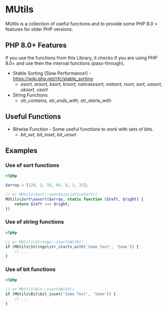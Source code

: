 # MUtils

MUtils is a collection of useful functions and to provide some PHP 8.0 > features for older PHP versions.

## PHP 8.0+ Features
If you use the functions from this Library, it checks if you are using PHP 8.0+ and use then the internal functions (pass-through).
- Stable Sorting (Slow Performance!) - https://wiki.php.net/rfc/stable_sorting
  - _asort, arsort, ksort, krsort, natcasesort, natsort, rsort, sort, uasort, uksort, usort_
- String Functions
  - _str_contains, str_ends_with, str_starts_with_

## Useful Functions
- Bitwise Function - Some useful functions to work with sets of bits.
  - _bit_set, bit_isset, bit_unset_

## Examples
### Use of sort functions
```php
<?php

$array = [128, 2, 16, 64, 8, 1, 32];

// or MUtils\Sort::userAssociativeSort()
MUtils\Sort\uasort($array, static function ($left, $right) {
    return $left <=> $right;
})
```

### Use of string functions 
```php
<?php

// or MUtils\Strings::startsWith()
if (MUtils\Strings\str_starts_with('Some Text', 'Some')) {
    // ...
}
```

### Use of bit functions
```php
<?php

// or MUtils\Bit::startsWith()
if (MUtils\Bit\bit_isset('Some Text', 'Some')) {
    // ...
}
```
